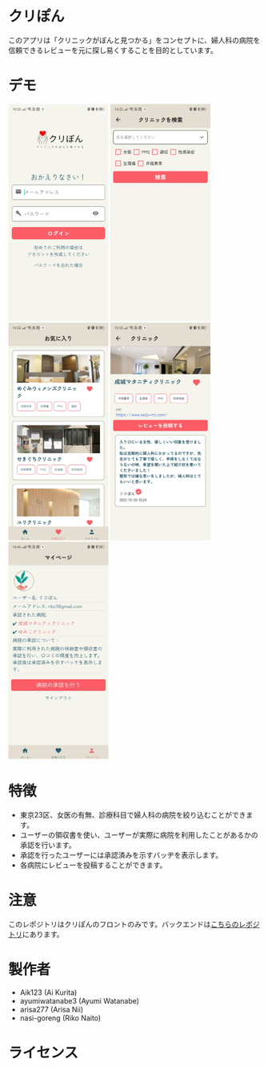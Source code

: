 # クリぽん

このアプリは「クリニックがぽんと見つかる」をコンセプトに、婦人科の病院を信頼できるレビューを元に探し易くすることを目的としています。

 
# デモ
 
<img src="/assets/images/6585.jpg" width="200">
<img src="/assets/images/6586.jpg" width="200">
<img src="/assets/images/6588.jpg" width="200">
<img src="/assets/images/6589.jpg" width="200">
<img src="/assets/images/6590.jpg" width="200">
 
# 特徴
 
- 東京23区、女医の有無、診療科目で婦人科の病院を絞り込むことができます。
- ユーザーの領収書を使い、ユーザーが実際に病院を利用したことがあるかの承認を行います。
- 承認を行ったユーザーには承認済みを示すバッヂを表示します。
- 各病院にレビューを投稿することができます。

# 注意
このレポジトリはクリぽんのフロントのみです。バックエンドは[こちらのレポジトリ](https://github.com/Lady-s-Day/Clipon-Backend)にあります。

# 製作者
 
* Aik123 (Ai Kurita)
* ayumiwatanabe3 (Ayumi Watanabe)
* arisa277 (Arisa Nii)
* nasi-goreng (Riko Naito)
 
# ライセンス
